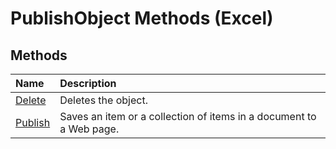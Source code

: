 
# PublishObject Methods (Excel)

## Methods



|**Name**|**Description**|
|:-----|:-----|
|[Delete](c774e567-e7e6-4a0f-508b-4b2ad4a5e40b.md)|Deletes the object.|
|[Publish](3bb70102-c440-8e49-1734-d72945324d5c.md)|Saves an item or a collection of items in a document to a Web page.|
